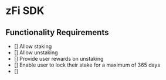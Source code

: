# zFi SDK

## Functionality Requirements

 - [] Allow staking
 - [] Allow unstaking
 - [] Provide user rewards on unstaking
 - [] Enable user to lock their stake for a maximum of 365 days
 - []  